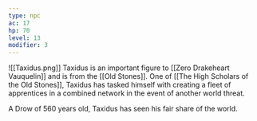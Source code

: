 ```yaml
---
type: npc
ac: 17
hp: 70
level: 13
modifier: 3
---
```

![[Taxidus.png]]
Taxidus is an important figure to [[Zero Drakeheart Vauquelin]] and is from the [[Old Stones]]. One of [[The High Scholars of the Old Stones]], Taxidus has tasked himself with creating a fleet of apprentices in a combined network in the event of another world threat.

A Drow of 560 years old, Taxidus has seen his fair share of the world.

